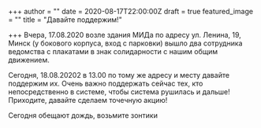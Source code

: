 +++
author = ""
date = 2020-08-17T22:00:00Z
draft = true
featured_image = ""
title = "Давайте поддержим!"

+++
Вчера, 17.08.2020 возле здания МИДа по адресу ул. Ленина, 19, Минск (у бокового корпуса, вход с парковки) вышло два сотрудника ведомства с плакатами в знак солидарности с нашим общим движением.

Сегодня, 18.08.20202 в 13.00 по тому же адресу и месту давайте поддержим их. Очень важно поддержать сейчас тех, кто непосредственно в системе, чтобы система рушилась и дальше! Приходите, давайте сделаем точечную акцию!

Сегодня обещают дождь, возьмите зонтики